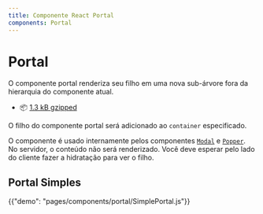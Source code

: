 ```yaml
---
title: Componente React Portal
components: Portal
---
```


# Portal

<p class="description">O componente portal renderiza seu filho em uma nova sub-árvore fora da hierarquia do componente atual.</p>

- 📦 [1.3 kB gzipped](/size-snapshot)

O filho do componente portal será adicionado ao `container` especificado.

O componente é usado internamente pelos componentes [`Modal`](/components/modal/) e [`Popper`](/components/popper/). No servidor, o conteúdo não será renderizado. Você deve esperar pelo lado do cliente fazer a hidratação para ver o filho.

## Portal Simples

{{"demo": "pages/components/portal/SimplePortal.js"}}